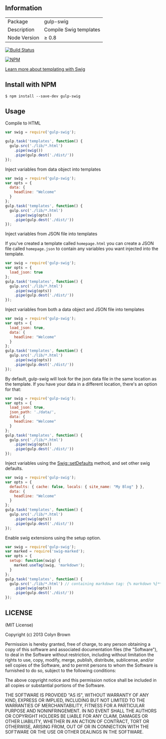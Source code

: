 ## Information

<table>
<tr>
<td>Package</td><td>gulp-swig</td>
</tr>
<tr>
<td>Description</td>
<td>Compile Swig templates</td>
</tr>
<tr>
<td>Node Version</td>
<td>≥ 0.8</td>
</tr>
</table>

[![Build Status](https://travis-ci.org/colynb/gulp-swig.png?branch=master)](https://travis-ci.org/colynb/gulp-swig)

[![NPM](https://nodei.co/npm/gulp-swig.png)](https://npmjs.org/package/gulp-swig)

[Learn more about templating with Swig](http://paularmstrong.github.io/swig/)

## Install with NPM

```
$ npm install --save-dev gulp-swig
```

## Usage

Compile to HTML

```javascript
var swig = require('gulp-swig');

gulp.task('templates', function() {
  gulp.src('./lib/*.html')
    .pipe(swig())
    .pipe(gulp.dest('./dist/'))
});
```

Inject variables from data object into templates

```javascript
var swig = require('gulp-swig');
var opts = {
  data: {
    headline: "Welcome"
  }
};
gulp.task('templates', function() {
  gulp.src('./lib/*.html')
    .pipe(swig(opts))
    .pipe(gulp.dest('./dist/'))
});
```

Inject variables from JSON file into templates

If you've created a template called ```homepage.html``` you can create a JSON file called ```homepage.json``` to contain any variables you want injected into the template.

```javascript
var swig = require('gulp-swig');
var opts = {
  load_json: true
};
gulp.task('templates', function() {
  gulp.src('./lib/*.html')
    .pipe(swig(opts))
    .pipe(gulp.dest('./dist/'))
});
```

Inject variables from both a data object and JSON file into templates

```javascript
var swig = require('gulp-swig');
var opts = {
  load_json: true,
  data: {
    headline: "Welcome"
  }
};
gulp.task('templates', function() {
  gulp.src('./lib/*.html')
    .pipe(swig(opts))
    .pipe(gulp.dest('./dist/'))
});
```

By default, gulp-swig will look for the json data file in the same location as the template. If you have your data in a different location, there's an option for that:

```javascript
var swig = require('gulp-swig');
var opts = {
  load_json: true,
  json_path: './data/',
  data: {
    headline: "Welcome"
  }
};
gulp.task('templates', function() {
  gulp.src('./lib/*.html')
    .pipe(swig(opts))
    .pipe(gulp.dest('./dist/'))
});
```

Inject variables using the [Swig::setDefaults](http://paularmstrong.github.io/swig/docs/api/#setDefaults) method, and set other swig defaults.

```javascript
var swig = require('gulp-swig');
var opts = {
  defaults: { cache: false, locals: { site_name: "My Blog" } },
  data: {
    headline: "Welcome"
  }
};
gulp.task('templates', function() {
  gulp.src('./lib/*.html')
    .pipe(swig(opts))
    .pipe(gulp.dest('./dist/'))
});
```

Enable swig extensions using the setup option.

```javascript
var swig = require('gulp-swig');
var marked = require('swig-marked');
var opts = {
  setup: function(swig) {
    marked.useTag(swig, 'markdown');
  }
};
gulp.task('templates', function() {
  gulp.src('./lib/*.html') // containing markdown tag: {% markdown %}**hello**{% endmarkdown %}
    .pipe(swig(opts))
    .pipe(gulp.dest('./dist/'))
});
```



## LICENSE

(MIT License)

Copyright (c) 2013 Colyn Brown

Permission is hereby granted, free of charge, to any person obtaining
a copy of this software and associated documentation files (the
"Software"), to deal in the Software without restriction, including
without limitation the rights to use, copy, modify, merge, publish,
distribute, sublicense, and/or sell copies of the Software, and to
permit persons to whom the Software is furnished to do so, subject to
the following conditions:

The above copyright notice and this permission notice shall be
included in all copies or substantial portions of the Software.

THE SOFTWARE IS PROVIDED "AS IS", WITHOUT WARRANTY OF ANY KIND,
EXPRESS OR IMPLIED, INCLUDING BUT NOT LIMITED TO THE WARRANTIES OF
MERCHANTABILITY, FITNESS FOR A PARTICULAR PURPOSE AND
NONINFRINGEMENT. IN NO EVENT SHALL THE AUTHORS OR COPYRIGHT HOLDERS BE
LIABLE FOR ANY CLAIM, DAMAGES OR OTHER LIABILITY, WHETHER IN AN ACTION
OF CONTRACT, TORT OR OTHERWISE, ARISING FROM, OUT OF OR IN CONNECTION
WITH THE SOFTWARE OR THE USE OR OTHER DEALINGS IN THE SOFTWARE.
